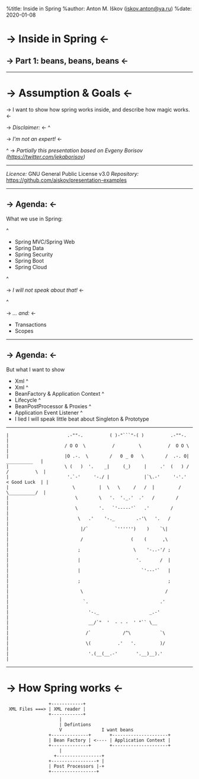 %title: Inside in Spring
%author: Anton M. Iškov (iskov.anton@ya.ru)
%date: 2020-01-08

-> Inside in Spring <-
======================

-> Part 1: beans, beans, beans <-
---------------------------------

--------------------------------------------

-> Assumption & Goals <-
========================

-> I want to show how spring works inside, and describe how magic works. <-

-> *Disclaimer:* <-
^

-> *I'm not an expert!* <-

^
-> *Partially this presentation based on Evgeny Borisov (https://twitter.com/jekaborisov)*

--------------------------------------------

*Licence:* GNU General Public License v3.0
*Repository:* https://github.com/aiskov/presentation-examples

--------------------------------------------

-> Agenda: <-
------------

What we use in Spring:

^

* Spring MVC/Spring Web
* Spring Data
* Spring Security
* Spring Boot
* Spring Cloud

^

-> *I will not speak about that!* <-

^ 

-> *... and:* <-

* Transactions
* Scopes

--------------------------------------------

-> Agenda: <-
------------

But what I want to show
* Xml
^ 
* Xml
^
* BeanFactory & Application Context
^
* Lifecycle
^
* BeanPostProcessor & Proxies
^
* Application Event Listener
^
* I lied I will speak little beat about Singleton & Prototype 

-------------------------------------------------

~~~
|                      .-""-.          ( )-"```"-( )          .-""-.                  |
|                     / O O  \          /         \          /  O O \                 |
|                     |O .-.  \        /   0 _ 0   \        /  .-. O|    __________   |
|                     \ (   )  '.    _|     (_)     |     .'  (   ) /   /          \  |
|                      '.`-'     '-./ |             |`\.-'     '-'.'   < Good Luck  | |
|                        \         |  \   \     /   /  |         /      \__________/  |
|                         \        \   '.  '._.'  .'   /        /                     |
|                         \        '.   `'-----'`   .'        /                       |
|                          \   .'    '-._        .-'\   '.   /                        |
|                           |/`          `'''''')    )    `\|                         |
|                           /                  (    (      ,\                         |
|                          ;                    \    '-..-'/ ;                        |
|                          |                     '.       /  |                        |
|                          |                       `'---'`   |                        |
|                          ;                                 ;                        |
|                           \                               /                         |
|                            `.                           .'                          |
|                              '-._                   _.-'                            |
|                              __/`"  '  - - -  ' "`` \__                             |
|                             /`            /^\           `\                          |
|                             \(          .'   '.         )/                          |
|                              '.(__(__.-'       '.__)__).'                           |
~~~

--------------------------------------------

-> How Spring works <-
======================

~~~
                +------------+
 XML Files ===> | XML reader | 
                +------------+
                    |
                    | Defintions
                    V               I want beans
                +--------------+       +---------------------+
                | Bean Factory | <---- | Application Context |
                +--------------+       +---------------------+
                    |
                  +-----------------+
                +-----------------+ |
                | Post Processors |-+ 
                +-----------------+  
~~~


